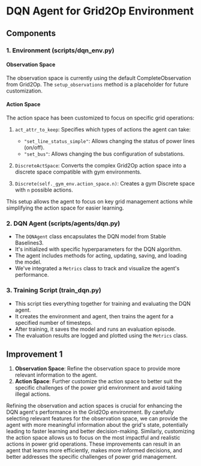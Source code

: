 # DQN Agent for Grid2Op Environment

## Components

### 1. Environment (scripts/dqn_env.py)

#### Observation Space
The observation space is currently using the default CompleteObservation from Grid2Op. The `setup_observations` method is a placeholder for future customization.

#### Action Space
The action space has been customized to focus on specific grid operations:

1. `act_attr_to_keep`: Specifies which types of actions the agent can take:
   - `"set_line_status_simple"`: Allows changing the status of power lines (on/off).
   - `"set_bus"`: Allows changing the bus configuration of substations.

2. `DiscreteActSpace`: Converts the complex Grid2Op action space into a discrete space compatible with gym environments.

3. `Discrete(self._gym_env.action_space.n)`: Creates a gym Discrete space with `n` possible actions.

This setup allows the agent to focus on key grid management actions while simplifying the action space for easier learning.

### 2. DQN Agent (scripts/agents/dqn.py)

- The `DQNAgent` class encapsulates the DQN model from Stable Baselines3.
- It's initialized with specific hyperparameters for the DQN algorithm.
- The agent includes methods for acting, updating, saving, and loading the model.
- We've integrated a `Metrics` class to track and visualize the agent's performance.

### 3. Training Script (train_dqn.py)

- This script ties everything together for training and evaluating the DQN agent.
- It creates the environment and agent, then trains the agent for a specified number of timesteps.
- After training, it saves the model and runs an evaluation episode.
- The evaluation results are logged and plotted using the `Metrics` class.

## Improvement 1

1. **Observation Space**: Refine the observation space to provide more relevant information to the agent.
2. **Action Space**: Further customize the action space to better suit the specific challenges of the power grid environment and avoid taking illegal actions.

Refining the observation and action spaces is crucial for enhancing the DQN agent's performance in the Grid2Op environment. By carefully selecting relevant features for the observation space, we can provide the agent with more meaningful information about the grid's state, potentially leading to faster learning and better decision-making. Similarly, customizing the action space allows us to focus on the most impactful and realistic actions in power grid operations. These improvements can result in an agent that learns more efficiently, makes more informed decisions, and better addresses the specific challenges of power grid management.
